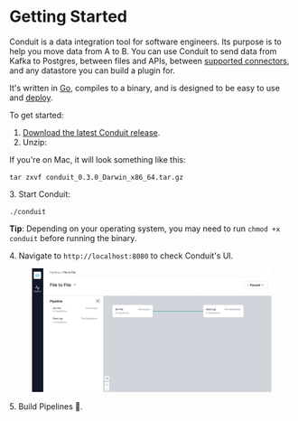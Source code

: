 # Getting Started

Conduit is a data integration tool for software engineers. Its purpose is to help you move data from A to B. You can use Conduit to send data from Kafka to Postgres, between files and APIs, between [supported connectors](https://github.com/ConduitIO/conduit/blob/main/docs/connectors.md), and any datastore you can build a plugin for.

It's written in [Go](https://go.dev/), compiles to a binary, and is designed to be easy to use and [deploy](https://docs.conduit.io/docs/Deploy/overview).

To get started:

1. [Download the latest Conduit release](https://github.com/ConduitIO/conduit/releases/latest).
2. Unzip:

If you're on Mac, it will look something like this:

```shell
tar zxvf conduit_0.3.0_Darwin_x86_64.tar.gz
```

3\. Start Conduit:

```shell
./conduit
```

**Tip**: Depending on your operating system, you may need to run `chmod +x conduit` before running the binary.

4\. Navigate to `http://localhost:8080` to check Conduit's UI.

<figure><img src=".gitbook/assets/pipeline (1).png" alt=""><figcaption></figcaption></figure>

5\. Build Pipelines 🚀.

